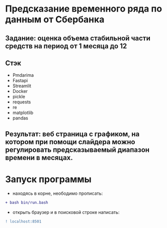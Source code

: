 # Предсказание временного ряда по данным от Сбербанка
## Задание: оценка объема стабильной части средств на период от  1 месяца до 12

## Стэк
- Pmdarima
- Fastapi
- Streamlit
- Docker
- pickle
- requests
- re
- matplotlib
- pandas

## Результат: веб страница с графиком, на котором при помощи слайдера можно регулировать предсказываемый диапазон времени в месяцах.

# Запуск программы
- находясь в корне, неободимо прописать:
```diff
+ bash bin/run.bash
```
- открыть браузер и в поисковой строке написать:
```diff
! localhost:8501
```
